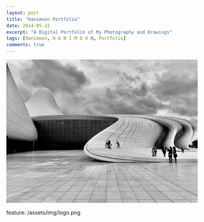 ```yaml
---
layout: post
title: "Hanimoon Portfolio"
date: 2014-05-22
excerpt: "A Digital Portfolio of My Photography and Drawings"
tags: [Hanimoon, H A N I M O O N, Portfolio]
comments: true
---
```


![HaniMoon ](https://github.com/haniiimooon/haniiimooon.github.io/raw/master/assets/img/background.jpg) 

feature: /assets/img/logo.png 

